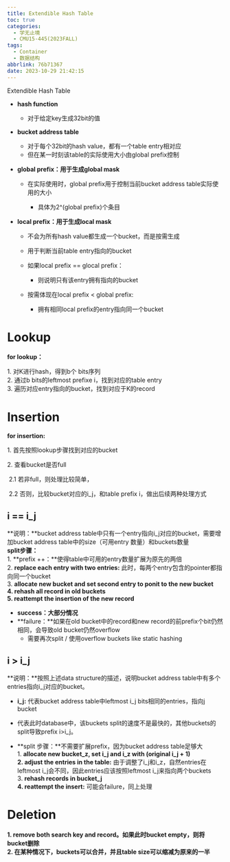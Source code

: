```yaml
---
title: Extendible Hash Table
toc: true
categories:
  - 学无止境
  - CMU15-445(2023FALL)
tags:
  - Container
  - 数据结构
abbrlink: 76b71367
date: 2023-10-29 21:42:15
---
```


Extendible Hash Table

- **hash function**

  - 对于给定key生成32bit的值
- **bucket address table**

  - 对于每个32bit的hash value，都有一个table entry相对应
  - 但在某一时刻该table的实际使用大小由global prefix控制
- **global prefix：用于生成global mask**

  - 在实际使用时，global prefix用于控制当前bucket address table实际使用的大小

    - 具体为2^(global prefix)个条目
- **local prefix：用于生成local mask**

  - 不会为所有hash value都生成一个bucket，而是按需生成
  - 用于判断当前table entry指向的bucket
  - 如果local prefix == glocal prefix：

    - 则说明只有该entry拥有指向的bucket
  - 按需体现在local prefix < global prefix:

    - 拥有相同local prefix的entry指向同一个bucket

# Lookup

**for lookup：**  

1\. 对K进行hash，得到b个 bits序列  
2\. 通过b bits的leftmost prefixe i，找到对应的table entry  
3\. 遍历对应entry指向的bucket，找到对应于K的record

# Insertion

**for insertion:**

1\. 首先按照lookup步骤找到对应的bucket

2\. 查看bucket是否full

​	2.1 若非full，则处理比较简单，

​	2.2 否则，比较bucket对应的i_j，和table prefix i，做出后续两种处理方式

## i == i_j

**说明：**bucket address table中只有一个entry指向i_j对应的bucket，需要增加bucket address table中的size（可用entry 数量）和buckets数量  
**split步骤：**  
1\. **prefix ++：**使得table中可用的entry数量扩展为原先的两倍  
2\. **replace each entry with two entries:** 此时，每两个entry包含的pointer都指向同一个bucket  
3\. **allocate new bucket and set second entry to ponit to the new bucket**  
**4\. rehash all record in old buckets**  
**5\. reattempt the insertion of the new record**  

- **success：大部分情况**  
- **failure：**如果在old bucket中的record和new record的前prefix个bit仍然相同，会导致old bucket仍然overflow  
     - 需要再次split / 使用overflow buckets like static hashing


## i > i_j

**说明：**按照上述data structure的描述，说明bucket address table中有多个entries指向i_j对应的bucket。  
- **i_j:** 代表bucket address table中leftmost i_j bits相同的entries，指向j bucket  
- 代表此时database中，该buckets split的速度不是最快的，其他buckets的split导致prefix i>i_j。  



- **split 步骤：**不需要扩展prefix，因为bucket address table足够大  
  1\. **allocate new bucket_z, set i_j and i_z with (original i_j + 1)**  
  **2\. adjust the entries in the table:** 由于调整了i_j和i_z，自然entries在leftmost i_j会不同，因此entries应该按照leftmost i_j来指向两个buckets  
  3\. **rehash records in bucket_j**  
  **4\. reattempt the insert:** 可能会failure，同上处理

# Deletion

**1\. remove both search key and record。如果此时bucket empty，则将bucket删除**  
**2\. 在某种情况下，buckets可以合并，并且table size可以缩减为原来的一半**
